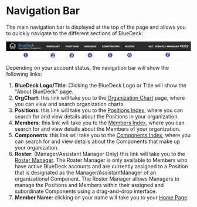 # Navigation Bar
The main navigation bar is displayed at the top of the page and allows you to quickly navigate to the different sections of BlueDeck:

![picture alt](../images/navbar.JPG "Documents")

Depending on your account status, the navigation bar will show the following links:
1. **BlueDeck Logo/Title**: Clicking the BlueDeck Logo or Title will show the "About BlueDeck" page.
2. **OrgChart**: this link will take you to the [Organization Chart](orgchart.md) page, where you can view and search organization charts.
3. **Positions**: this link will take you to the [Positions Index](position_index.md), where you can search for and view details about the Positions in your organization.
4. **Members**: this link will take you to the [Members Index](member_index.md), where you can search for and view details about the Members of your organization.
5. **Components**: this link will take you to the [Components Index](component_index.md), where you can search for and view details about the Components that make up your organization.
6. **Roster**: (Manager/Assistant Manager Only) this link will take you to the [Roster Manager](roster_manager.md). The Roster Manager is only available to Members who have active BlueDeck accounts and are currently assigned to a Position that is designated as the Manager/AssistantManager of an organizational Component. The Roster Manager allows Managers to manage the Positions and Members within their assigned and subordinate Components using a drag-and-drop interface.
7. **Member Name**: clicking on your name will take you to your [Home Page](home_page.md)